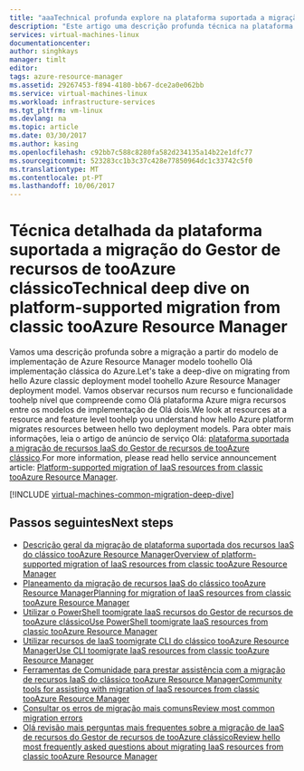 ```yaml
---
title: "aaaTechnical profunda explore na plataforma suportada a migração do Gestor de recursos de tooAzure clássico | Microsoft Docs"
description: "Este artigo uma descrição profunda técnica na plataforma suportada a migração de recursos do Gestor de recursos de tooAzure clássico"
services: virtual-machines-linux
documentationcenter: 
author: singhkays
manager: timlt
editor: 
tags: azure-resource-manager
ms.assetid: 29267453-f894-4180-bb67-dce2a0e062bb
ms.service: virtual-machines-linux
ms.workload: infrastructure-services
ms.tgt_pltfrm: vm-linux
ms.devlang: na
ms.topic: article
ms.date: 03/30/2017
ms.author: kasing
ms.openlocfilehash: c92bb7c588c8280fa582d234135a14b22e1dfc77
ms.sourcegitcommit: 523283cc1b3c37c428e77850964dc1c33742c5f0
ms.translationtype: MT
ms.contentlocale: pt-PT
ms.lasthandoff: 10/06/2017
---
```

# <a name="technical-deep-dive-on-platform-supported-migration-from-classic-tooazure-resource-manager"></a><span data-ttu-id="69b99-103">Técnica detalhada da plataforma suportada a migração do Gestor de recursos de tooAzure clássico</span><span class="sxs-lookup"><span data-stu-id="69b99-103">Technical deep dive on platform-supported migration from classic tooAzure Resource Manager</span></span>

<span data-ttu-id="69b99-104">Vamos uma descrição profunda sobre a migração a partir do modelo de implementação de Azure Resource Manager modelo toohello Olá implementação clássica do Azure.</span><span class="sxs-lookup"><span data-stu-id="69b99-104">Let's take a deep-dive on migrating from hello Azure classic deployment model toohello Azure Resource Manager deployment model.</span></span> <span data-ttu-id="69b99-105">Vamos observar recursos num recurso e funcionalidade toohelp nível que compreende como Olá plataforma Azure migra recursos entre os modelos de implementação de Olá dois.</span><span class="sxs-lookup"><span data-stu-id="69b99-105">We look at resources at a resource and feature level toohelp you understand how hello Azure platform migrates resources between hello two deployment models.</span></span> <span data-ttu-id="69b99-106">Para obter mais informações, leia o artigo de anúncio de serviço Olá: [plataforma suportada a migração de recursos IaaS do Gestor de recursos de tooAzure clássico](migration-classic-resource-manager-overview.md?toc=%2fazure%2fvirtual-machines%2flinux%2ftoc.json).</span><span class="sxs-lookup"><span data-stu-id="69b99-106">For more information, please read hello service announcement article: [Platform-supported migration of IaaS resources from classic tooAzure Resource Manager](migration-classic-resource-manager-overview.md?toc=%2fazure%2fvirtual-machines%2flinux%2ftoc.json).</span></span>

[!INCLUDE [virtual-machines-common-migration-deep-dive](../../../includes/virtual-machines-common-classic-resource-manager-migration-deep-dive.md)]

## <a name="next-steps"></a><span data-ttu-id="69b99-107">Passos seguintes</span><span class="sxs-lookup"><span data-stu-id="69b99-107">Next steps</span></span>

* [<span data-ttu-id="69b99-108">Descrição geral da migração de plataforma suportada dos recursos IaaS do clássico tooAzure Resource Manager</span><span class="sxs-lookup"><span data-stu-id="69b99-108">Overview of platform-supported migration of IaaS resources from classic tooAzure Resource Manager</span></span>](migration-classic-resource-manager-overview.md?toc=%2fazure%2fvirtual-machines%2flinux%2ftoc.json)
* [<span data-ttu-id="69b99-109">Planeamento da migração de recursos IaaS do clássico tooAzure Resource Manager</span><span class="sxs-lookup"><span data-stu-id="69b99-109">Planning for migration of IaaS resources from classic tooAzure Resource Manager</span></span>](migration-classic-resource-manager-plan.md?toc=%2fazure%2fvirtual-machines%2flinux%2ftoc.json)
* [<span data-ttu-id="69b99-110">Utilizar o PowerShell toomigrate IaaS recursos do Gestor de recursos de tooAzure clássico</span><span class="sxs-lookup"><span data-stu-id="69b99-110">Use PowerShell toomigrate IaaS resources from classic tooAzure Resource Manager</span></span>](../windows/migration-classic-resource-manager-ps.md?toc=%2fazure%2fvirtual-machines%2fwindows%2ftoc.json)
* [<span data-ttu-id="69b99-111">Utilizar recursos de IaaS toomigrate CLI do clássico tooAzure Resource Manager</span><span class="sxs-lookup"><span data-stu-id="69b99-111">Use CLI toomigrate IaaS resources from classic tooAzure Resource Manager</span></span>](migration-classic-resource-manager-cli.md?toc=%2fazure%2fvirtual-machines%2flinux%2ftoc.json)
* [<span data-ttu-id="69b99-112">Ferramentas de Comunidade para prestar assistência com a migração de recursos IaaS do clássico tooAzure Resource Manager</span><span class="sxs-lookup"><span data-stu-id="69b99-112">Community tools for assisting with migration of IaaS resources from classic tooAzure Resource Manager</span></span>](../windows/migration-classic-resource-manager-community-tools.md?toc=%2fazure%2fvirtual-machines%2fwindows%2ftoc.json)
* [<span data-ttu-id="69b99-113">Consultar os erros de migração mais comuns</span><span class="sxs-lookup"><span data-stu-id="69b99-113">Review most common migration errors</span></span>](migration-classic-resource-manager-errors.md?toc=%2fazure%2fvirtual-machines%2flinux%2ftoc.json)
* [<span data-ttu-id="69b99-114">Olá revisão mais perguntas mais frequentes sobre a migração de IaaS de recursos do Gestor de recursos de tooAzure clássico</span><span class="sxs-lookup"><span data-stu-id="69b99-114">Review hello most frequently asked questions about migrating IaaS resources from classic tooAzure Resource Manager</span></span>](migration-classic-resource-manager-faq.md?toc=%2fazure%2fvirtual-machines%2flinux%2ftoc.json)

